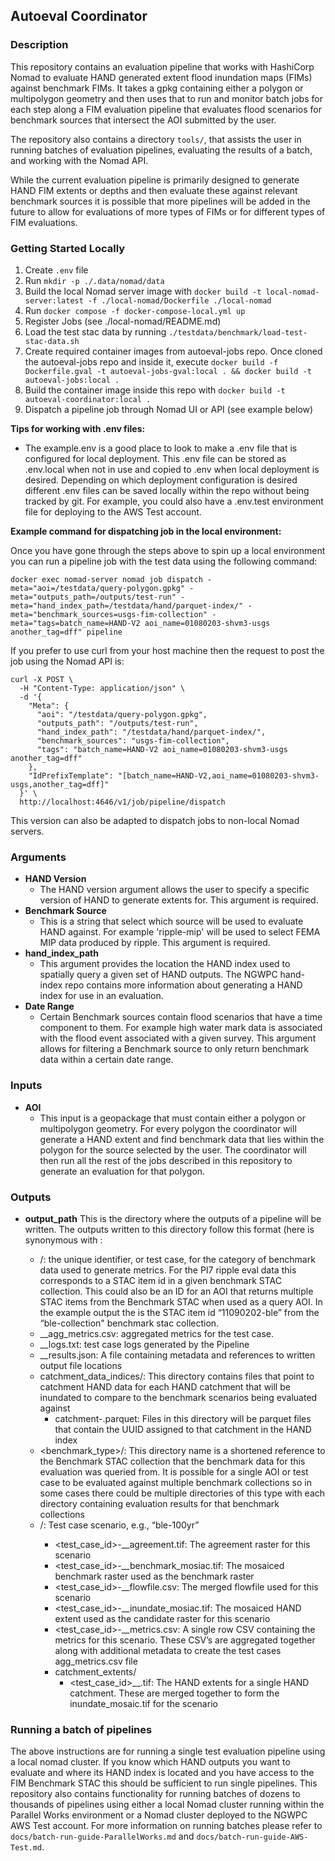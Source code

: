 ## Autoeval Coordinator
### Description  
This repository contains an evaluation pipeline that works with HashiCorp Nomad to evaluate HAND generated extent flood inundation maps (FIMs) against benchmark FIMs. It takes a gpkg containing either a polygon or multipolygon geometry and then uses that to run and monitor batch jobs for each step along a FIM evaluation pipeline that evaluates flood scenarios for benchmark sources that intersect the AOI submitted by the user. 

The repository also contains a directory `tools/`, that assists the user in running batches of evaluation pipelines, evaluating the results of a batch, and working with the Nomad API.

While the current evaluation pipeline is primarily designed to generate HAND FIM extents or depths and then evaluate these against relevant benchmark sources it is possible that more pipelines will be added in the future to allow for evaluations of more types of FIMs or for different types of FIM evaluations.

### Getting Started Locally
1. Create `.env` file
2. Run `mkdir -p ./.data/nomad/data`
3. Build the local Nomad server image with `docker build -t local-nomad-server:latest -f ./local-nomad/Dockerfile ./local-nomad`
4. Run `docker compose -f docker-compose-local.yml up`
5. Register Jobs (see ./local-nomad/README.md)
6. Load the test stac data by running `./testdata/benchmark/load-test-stac-data.sh`
7. Create required container images from autoeval-jobs repo. Once cloned the autoeval-jobs repo and inside it, execute `docker build -f Dockerfile.gval -t autoeval-jobs-gval:local . && docker build -t autoeval-jobs:local .`
8. Build the container image inside this repo with `docker build -t autoeval-coordinator:local .`
9. Dispatch a pipeline job through Nomad UI or API (see example below)

**Tips for working with .env files:**
- The example.env is a good place to look to make a .env file that is configured for local deployment. This .env file can be stored as .env.local when not in use and copied to .env when local deployment is desired. Depending on which deployment configuration is desired different .env files can be saved locally within the repo without being tracked by git. For example, you could also have a .env.test environment file for deploying to the AWS Test account. 

**Example command for dispatching job in the local environment:**

Once you have gone through the steps above to spin up a local environment you can run a pipeline job with the test data using the following command:

```
docker exec nomad-server nomad job dispatch -meta="aoi=/testdata/query-polygon.gpkg" -meta="outputs_path=/outputs/test-run" -meta="hand_index_path=/testdata/hand/parquet-index/" -meta="benchmark_sources=usgs-fim-collection" -meta="tags=batch_name=HAND-V2 aoi_name=01080203-shvm3-usgs another_tag=dff" pipeline
```

If you prefer to use curl from your host machine then the request to post the job using the Nomad API is:

```
curl -X POST \
  -H "Content-Type: application/json" \
  -d '{
    "Meta": {
      "aoi": "/testdata/query-polygon.gpkg",
      "outputs_path": "/outputs/test-run",
      "hand_index_path": "/testdata/hand/parquet-index/",
      "benchmark_sources": "usgs-fim-collection",
      "tags": "batch_name=HAND-V2 aoi_name=01080203-shvm3-usgs another_tag=dff"
    },
    "IdPrefixTemplate": "[batch_name=HAND-V2,aoi_name=01080203-shvm3-usgs,another_tag=dff]"
  }' \
  http://localhost:4646/v1/job/pipeline/dispatch
```

This version can also be adapted to dispatch jobs to non-local Nomad servers.

### Arguments
- **HAND Version** 
  - The HAND version argument allows the user to specify a specific version of HAND to generate extents for. This argument is required.
- **Benchmark Source** 
  - This is a string that select which source will be used to evaluate HAND against. For example 'ripple-mip' will be used to select FEMA MIP data produced by ripple. This argument is required.
- **hand_index_path**
  - This argument provides the location the HAND index used to spatially query a given set of HAND outputs. The NGWPC hand-index repo contains more information about generating a HAND index for use in an evaluation.
- **Date Range** 
  - Certain Benchmark sources contain flood scenarios that have a time component to them. For example high water mark data is associated with the flood  event associated with a given survey. This argument allows for filtering a Benchmark source to only return benchmark data within a certain date range.
 
### Inputs
- **AOI**
  - This input is a geopackage that must contain either a polygon or multipolygon geometry. For every polygon the coordinator will generate a HAND extent and find benchmark data that lies within the polygon for the source selected by the user. The coordinator will then run all the rest of the jobs described in this repository to generate an evaluation for that polygon. 

### Outputs
- **output_path**
  This is the directory where the outputs of a pipeline will be written. The outputs written to this directory follow this format (here <test-case-id> is synonymous with <aoi-id>:

  - <test-case-id>/: the unique identifier, or test case, for the category of benchmark data used to generate metrics. For the PI7 ripple eval data this corresponds to a STAC item id in a given benchmark STAC collection. This could also be an ID for an AOI that returns multiple STAC items from the Benchmark STAC when used as a query AOI. In the example output the <test-case-id> is the STAC item id “11090202-ble” from the “ble-collection" benchmark stac collection.  
  - <test-case-id>__agg_metrics.csv: aggregated metrics for the test case. 
  - <test-case-id>__logs.txt: test case logs generated by the Pipeline 
  - <test-case-id>__results.json: A file containing metadata and references to written output file locations 
  - catchment_data_indices/: This directory contains files that point to catchment HAND data for each HAND catchment that will be inundated to compare to the benchmark scenarios being evaluated against 
    - catchment-<unique-catchment-id>.parquet: Files in this directory will be parquet files that contain the UUID assigned to that catchment in the HAND index 
  - <benchmark_type>/: This directory name is a shortened reference to the Benchmark STAC collection that the benchmark data for this evaluation was queried from. It is possible for a single AOI or test case to be evaluated against multiple benchmark collections so in some cases there could be multiple directories of this type with each directory containing evaluation results for that benchmark collections 
  - <scenario>/: Test case scenario, e.g., “ble-100yr”  
    - <test_case_id>-<scenario>__agreement.tif: The agreement raster for this scenario 
    - <test_case_id>-<scenario>__benchmark_mosiac.tif: The mosaiced benchmark raster used as the benchmark raster 
    - <test_case_id>-<scenario>__flowfile.csv: The merged flowfile used for this scenario 
    - <test_case_id>-<scenario>__inundate_mosiac.tif: The mosaiced HAND extent used as the candidate raster for this scenario 
    - <test_case_id>-<scenario>__metrics.csv: A single row CSV containing the metrics for this scenario. These CSV’s are aggregated together along with additional metadata to create the test cases agg_metrics.csv file 
    - catchment_extents/ 
      - <test_case_id>__<unique-catchment-id>.tif: The HAND extents for a single HAND catchment. These are merged together to form the inundate_mosaic.tif for the scenario 


### Running a batch of pipelines

The above instructions are for running a single test evaluation pipeline using a local nomad cluster. If you know which HAND outputs you want to evaluate and where its HAND index is located and you have access to the FIM Benchmark STAC this should be sufficient to run single pipelines. This repository also contains functionality for running batches of dozens to thousands of pipelines using either a local Nomad cluster running within the Parallel Works environment or a Nomad cluster deployed to the NGWPC AWS Test account. For more information on running batches please refer to `docs/batch-run-guide-ParallelWorks.md` and `docs/batch-run-guide-AWS-Test.md`.
